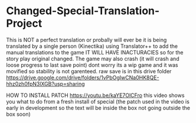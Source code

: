 # Changed-Special-Translation-Project
This is NOT a perfect translation or probally will ever be it is being translated by a single person (Kinectika) using Translator++ to 
add the manual translations to the game IT WILL HAVE INACTURACIES so for the story play original changed. The game may also crash (it will crash and loose progress to last save point) dont worry its a wip game and it was movified so stability is not garenteed.
raw save is in this drive folder https://drive.google.com/drive/folders/1vPbOgIwCNa0HK8QE-hhz0zh0fpN3lXGB?usp=sharing

HOW TO INSTALL PATCH
https://youtu.be/kaYE7OlCFro
this video shows you what to do from a fresh install of special (the patch used in the video is early in development so the text will
be inside the box not going outside the box soon)
